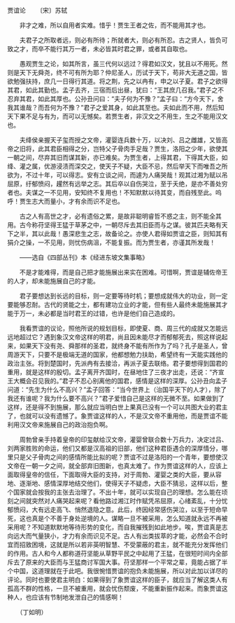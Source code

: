 贾谊论
　　〔宋〕苏轼

　　非才之难，所以自用者实难。惜乎！贾生王者之佐，而不能用其才也。

　　夫君子之所取者远，则必有所待；所就者大，则必有所忍。古之贤人，皆负可致之才，而卒不能行其万一者，未必皆其时君之罪，或者其自取也。

　　愚观贾生之论，如其所言，虽三代何以远过？得君如汉文，犹且以不用死。然则是天下无舜尧，终不可有所为耶？仲尼圣人，历试于天下，苟非大无道之国，皆欲勉强扶持，庶几一日得行其道。将之荆，先之以冉有，申之以子夏。君子之欲得其君，如此其勤也。孟子去齐，三宿而后出昼，犹曰：“王其庶几召我。”君子之不忍弃其君，如此其厚也。公孙丑问曰：“夫子何为不豫？”孟子曰：“方今天下，舍我其谁哉？而吾何为不豫？”君子之爱其身，如此其至也。夫如此而不用，然后知天下果不足与有为，而可以无憾矣。若贾生者，非汉文之不用生，生之不能用汉文也。

　　夫绛侯亲握天子玺而授之文帝，灌婴连兵数十万，以决刘、吕之雌雄，又皆高帝之旧将，此其君臣相得之分，岂特父子骨肉手足哉？贾生，洛阳之少年，欲使其一朝之间，尽弃其旧而谋其新，亦已难矣。为贾生者，上得其君，下得其大臣，如绛、灌之属，优游浸渍而深交之，使天子不疑，大臣不忌，然后举天下而唯吾之所欲为，不过十年，可以得志。安有立谈之间，而遽为人痛哭哉！观其过湘为赋以吊屈原，纡郁愤闷，趯然有远举之志。其后卒以自伤哭泣，至于夭绝，是亦不善处穷者也。夫谋之一不见用，安知终不复用也！不知默默以待其变，而自残至此。呜呼！贾生志大而量小，才有余而识不足也。

　　古之人有高世之才，必有遗俗之累，是故非聪明睿哲不惑之主，则不能全其用。古今称苻坚得王猛于草茅之中，一朝尽斥去其旧臣而与之谋。彼其匹夫略有天下之半，其以此哉！愚深悲生之志，故备论之。亦使人君得如贾谊之臣，则知其有狷介之操，一不见用，则忧伤病沮，不能复振。而为贾生者，亦谨其所发哉！

　　——选自《四部丛刊》本《经进东坡文集事略》　　

　　不是才能难得，而是自己把才能施展出来实在困难。可惜啊，贾谊是辅佐帝王的人才，却未能施展自己的才能。

　　君子要想达到长远的目标，则一定要等待时机；要想成就伟大的功业，则一定要能够忍耐。古代的贤能之士，都有建功立业的才能，但有些人最终未能施展其才能于万一，未必都是当时君王的过错，也许是他们自己造成的。

　　我看贾谊的议论，照他所说的规划目标，即使夏、商、周三代的成就又怎能远远地超过它？遇到象汉文帝这样的明君，尚且因未能尽才而郁郁死去，照这样说起来，如果天下没有尧、舜那样的圣君，就终身不能有所作为了吗？孔子是圣人，曾周游天下，只要不是极端无道的国家，他都想勉力扶助，希望终有一天能实践他的政治主张。将到楚国时，先派冉有去接洽，再派子夏去联络。君子要想得到国君的重用，就是这样的殷切。孟子离开齐国时，在昼地住了三夜才出走，还说：“齐宣王大概会召见我的。”君子不忍心别离他的国君，感情是这样的深厚。公孙丑向孟子问道：“先生为什么不高兴？”孟子回答：“当今世界上（治国平天下的人才），除了我还有谁呢？我为什么要不高兴？”君子爱惜自己是这样的无微不至。如果做到了这样，还是得不到施展，那么就应当明白世上果真已没有一个可以共图大业的君主了，也就可以没有遗憾了。象贾谊这样的人，不是汉文帝不重用他，而是贾谊不能利用汉文帝来施展自己的政治抱负啊。

　　周勃曾亲手持着皇帝的印玺献给汉文帝，灌婴曾联合数十万兵力，决定过吕、刘两家胜败的命运，他们又都是汉高祖的旧部，他们这种君臣遇合的深厚情分，哪里只是父子骨肉之间的感情所能比拟的呢？贾谊不过是洛阳的一个青年，要想使汉文帝在一朝一夕之间，就全部弃旧图新，也真太难了。作为贾谊这样的人，应该上面取得皇帝的信任，下面取得大臣的支持，对于周勃、灌婴之类的大臣，要从容地、逐渐地、感情深厚地结交他们，使得天子不疑虑，大臣不猜忌，这样以后，整个国家就会按我的主张去治理了。不出十年，就可以实现自己的理想。怎么能在顷刻之间就突然对人痛哭起来呢？看他路过湘江时作赋凭吊屈原，心绪紊乱，十分忧郁愤闷，大有远走高飞、悄然退隐之意。此后，终因经常感伤哭泣，以至于短命早死，这也真是个不善于身处逆境的人。谋略一旦不被采用，怎么知道就永远不再被采用呢？不知道默默地等待形势的变化，而自我摧残到如此地步。唉，贾谊真是志向远大而气量狭小，才力有余而识见不足。古人有出类拔萃的才能，必然会不合时宜而招致困境，这就是所以若非英明智慧、不受蒙蔽的君主，就不能充分发挥他们的作用。古人和今人都称道苻坚能从草野平民之中起用了王猛，在很短时间内全部斥去了原来的大臣而与王猛商讨军国大事。苻坚那样一个平常之辈，竟能占据了半个中国，这道理就在于此吧。我很惋惜贾谊的抱负未能施展，所以对此加以详尽的评论。同时也要使君主明白：如果得到了象贾谊这样的臣子，就应当了解这类人有孤高不群的性格，一旦不被重用，就会忧伤颓废，不能重新振作起来。而象贾谊这种人，也应该有节制地发泄自己的情感啊！

　　（丁如明） 


